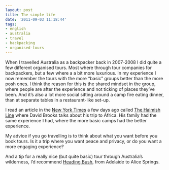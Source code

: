```yaml
---
layout: post
title: The simple life
date: '2011-09-03 11:18:44'
tags:
- english
- australia
- travel
- backpacking
- organised-tours
---
```



When I travelled Australia as a backpacker back in 2007-2008 I did quite a few different organised tours. Most where through tour companies for backpackers, but a few where a a bit more luxurious. In my experience I now remember the tours with the more “basic” groups better than the more posh ones. I think the reason for this is the shared mindset in the group, where people are after the experience and not ticking of places they’ve been. And it’s also a lot more social sitting around a camp fire eating dinner, than at separate tables in a restaurant-like set-up.

I read an article in the [New York Times](http://www.nytimes.com/) a few days ago called [The Haimish Line](http://www.nytimes.com/2011/08/30/opinion/brooks-the-haimish-line.html) where David Brooks talks about his trip to Africa. His family had the same experience I had, where the more basic camps had the better experience.

My advice if you go travelling is to think about what you want before you book tours. Is it a trip where you want peace and privacy, or do you want a more engaging experience?

And a tip for a really nice (but quite basic) tour through Australia’s wilderness, I’d recommend [Heading Bush](http://www.headingbush.com/), from Adelaide to Alice Springs.
